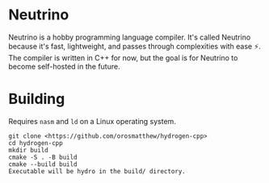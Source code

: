 # Neutrino
 Neutrino is a hobby programming language compiler. It's called Neutrino because it's fast, lightweight, and passes through complexities with ease ⚡.
 The compiler is written in C++ for now, but the goal is for Neutrino to become self-hosted in the future.


# Building
Requires `nasm` and `ld` on a Linux operating system.
```
git clone <https://github.com/orosmatthew/hydrogen-cpp>
cd hydrogen-cpp
mkdir build
cmake -S . -B build
cmake --build build
Executable will be hydro in the build/ directory.
```

